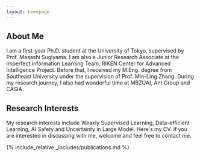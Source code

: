 ```yaml
---
layout: homepage
---
```


## About Me

I am a first-year Ph.D. student at <a href="http://www.u-tokyo.ac.jp/en/" style="text-decoration: none;">the University of Tokyo</a>,  supervised by Prof. <a href="http://www.ms.k.u-tokyo.ac.jp/sugi/index.html" style="text-decoration: none;">Masashi Sugiyama</a>. I am also a Junior Research Associate at the <a href="https://aip.riken.jp/labs/generic_tech/imperfect_inf_learn" style="text-decoration: none;">Imperfect Information Learning Team</a>, <a href="https://www.riken.jp/en" style="text-decoration: none;">RIKEN</a> <a href="https://aip.riken.jp/" style="text-decoration: none;">Center for Advanced Intelligence Project</a>. Before that, I received my M.Eng. degree from <a href="https://cse.seu.edu.cn/" style="text-decoration: none;">Southeast University</a> under the supervision of Prof. <a href="http://palm.seu.edu.cn/zhangml" style="text-decoration: none;">Min-Ling Zhang</a>. During my research journey, I also had wonderful time at MBZUAI, Ant Group and CASIA.


## Research Interests

My research interests include Weakly Supervised Learning, Data-efficient Learning, AI Safety and Uncertainty in Large Model. Here's my  <a href ="wdd_assets/CV.pdf" style="text-decoration: none;">CV</a>. If you are interested in discussing with me, welcome and feel free to contact me.

{% include_relative _includes/publications.md %}

<!-- {% include_relative _includes/services.md %} -->
